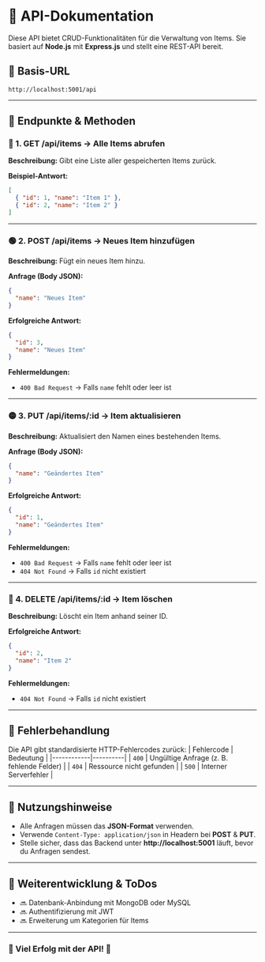 # 📌 API-Dokumentation

Diese API bietet CRUD-Funktionalitäten für die Verwaltung von Items. Sie basiert auf **Node.js** mit **Express.js** und stellt eine REST-API bereit.

## 📂 Basis-URL

```
http://localhost:5001/api
```

---

## 📌 Endpunkte & Methoden

### **🔵 1. GET /api/items** → Alle Items abrufen

**Beschreibung:** Gibt eine Liste aller gespeicherten Items zurück.

**Beispiel-Antwort:**

```json
[
  { "id": 1, "name": "Item 1" },
  { "id": 2, "name": "Item 2" }
]
```

---

### **🟢 2. POST /api/items** → Neues Item hinzufügen

**Beschreibung:** Fügt ein neues Item hinzu.

**Anfrage (Body JSON):**

```json
{
  "name": "Neues Item"
}
```

**Erfolgreiche Antwort:**

```json
{
  "id": 3,
  "name": "Neues Item"
}
```

**Fehlermeldungen:**

- `400 Bad Request` → Falls `name` fehlt oder leer ist

---

### **🟡 3. PUT /api/items/:id** → Item aktualisieren

**Beschreibung:** Aktualisiert den Namen eines bestehenden Items.

**Anfrage (Body JSON):**

```json
{
  "name": "Geändertes Item"
}
```

**Erfolgreiche Antwort:**

```json
{
  "id": 1,
  "name": "Geändertes Item"
}
```

**Fehlermeldungen:**

- `400 Bad Request` → Falls `name` fehlt oder leer ist
- `404 Not Found` → Falls `id` nicht existiert

---

### **🔴 4. DELETE /api/items/:id** → Item löschen

**Beschreibung:** Löscht ein Item anhand seiner ID.

**Erfolgreiche Antwort:**

```json
{
  "id": 2,
  "name": "Item 2"
}
```

**Fehlermeldungen:**

- `404 Not Found` → Falls `id` nicht existiert

---

## 📄 Fehlerbehandlung

Die API gibt standardisierte HTTP-Fehlercodes zurück:
| Fehlercode | Bedeutung |
|------------|----------|
| `400` | Ungültige Anfrage (z. B. fehlende Felder) |
| `404` | Ressource nicht gefunden |
| `500` | Interner Serverfehler |

---

## 🚀 Nutzungshinweise

- Alle Anfragen müssen das **JSON-Format** verwenden.
- Verwende `Content-Type: application/json` in Headern bei **POST** & **PUT**.
- Stelle sicher, dass das Backend unter **http://localhost:5001** läuft, bevor du Anfragen sendest.

---

## 📄 Weiterentwicklung & ToDos

- 🔜 Datenbank-Anbindung mit MongoDB oder MySQL
- 🔜 Authentifizierung mit JWT
- 🔜 Erweiterung um Kategorien für Items

---

### 🎉 Viel Erfolg mit der API! 🚀
